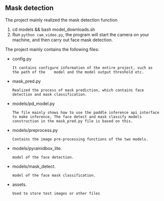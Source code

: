 ##  Mask detection

The project mainly realized the mask detection function

1) cd models && bash model_downloads.sh
2) Run `python cam_video.py`, the program will start the camera on your machine, and then carry out face mask detection.

The project mainly contains the following files:


- config.py   
	```
	It contains configure information of the entire project, such as the path of the 	model and the model output threshold etc.
	```

- mask_pred.py  
	```
	Realized the process of mask prediction, which contains face detection and mask classification.
	``` 
- models/pd_model.py  
	```
	The file mainly shows how to use the paddle inference api interface to make inference, The face detect and mask classify models construction in the mask_pred.py file is based on this.
	```
- models/preprocess.py  
	```
	Contains the image pre-processing functions of the two models.
	```
- models/pyramidbox_lite.      
	```
	model of the face detection.
	```
- models/mask_detect.     
	```
	model of the face mask classification.
	```
- assets.      
	``` 
	Used to store test images or other files
	```
